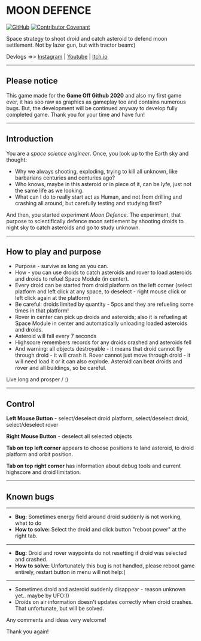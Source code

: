 # MOON DEFENCE

[![GitHub](https://img.shields.io/github/license/Arenukvern/gd_moon_defence)](LICENSE)
[![Contributor Covenant](https://img.shields.io/badge/Contributor%20Covenant-v2.0%20adopted-ff69b4.svg)](CODE_OF_CONDUCT.md)

Space strategy to shoot droid and catch asteroid to defend moon settlement. Not by lazer gun, but with tractor beam:)

Devlogs =>> [Instagram](https://www.instagram.com/explore/tags/moondefence/​)
|
[Youtube](https://www.youtube.com/playlist?list=PLz4tcEeusgWKefgGiy6DXV_-fcagc2VlM​/​)
|
[Itch.io]()

---

## Please notice

This game made for the **Game Off Github 2020** and also my first game ever, it has soo raw as graphics as gameplay too and contains numerous bugs. But, the development will be continued anyway to develop fully completed game. Thank you for your time and have fun!

---

## Introduction

You are a _space science engineer_.
Once, you look up to the Earth sky and thought:

- Why we always shooting, exploding, trying to kill all unknown, like barbarians centuries and centuries ago?
- Who knows, maybe in this asteroid or in piece of it, can be lyfe, just not the same life as we looking.
- What can I do to really start act as Human, and not from drilling and crashing all around, but carefully testing and studying first?

And then, you started experiment _Moon Defence_.
The experiment, that purpose to scientifically defence moon settlement by shooting droids to night sky to catch asteroids and go to study unknown.

---

## How to play and purpose

- Purpose - survive as long as you can.
- How - you can use droids to catch asteroids and rover to load asteroids and droids to refuel Space Module (in center).
- Every droid can be started from droid platform on the left corner (select platform and left click at any space, to deselect - right mouse click or left click again at the platform)
- Be careful: droids limited by quantity - 5pcs and they are refueling some times in that platform!
- Rover in center can pick up droids and asteroids; also it is refueling at Space Module in center and automatically unloading loaded asteroids and droids.
- Asteroid will fall every 7 seconds
- Highscore remembers records for any droids crashed and asteroids fell
- And warning: all objects destroyable - it means that droid cannot fly through droid - it will crash it. Rover cannot just move through droid - it will need load it or it can also explode. Asteroid can beat droids and rover and all buildings, so be careful.

Live long and prosper \/ :)

---

## Control

**Left Mouse Button** - select/deselect droid platform, select/deselect droid, select/deselect rover

**Right Mouse Button** - deselect all selected objects

**Tab on top left corner** appears to choose positions to land asteroid, to droid platform and orbit position.

**Tab on top right corner** has information about debug tools and current highscore and droid limitation.

---

## Known bugs

---

- **Bug:** Sometimes energy field around droid suddenly is not working, what to do
- **How to solve:** Select the droid and click button "reboot power" at the right tab.

---

- **Bug:** Droid and rover waypoints do not resetting if droid was selected and crashed.
- **How to solve:** Unfortunately this bug is not handled, please reboot game entirely, restart button in menu will not help:(

---

- Sometimes droid and asteroid suddenly disappear - reason unknown yet.. maybe by UFO:))
- Droids on air information doesn't updates correctly when droid crashes. That unfortunate, but will be solved.

Any comments and ideas very welcome!

Thank you again!
